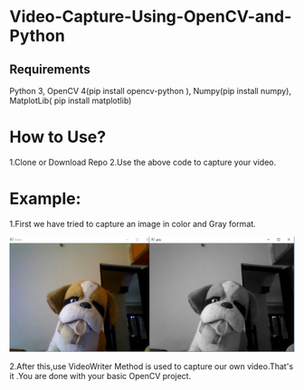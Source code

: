 # Video-Capture-Using-OpenCV-and-Python

## Requirements
Python 3, OpenCV 4(pip install opencv-python ), Numpy(pip install numpy), MatplotLib( pip install matplotlib)

# How to Use?

1.Clone or Download Repo
2.Use the above code to capture your video.

# Example:
1.First we have tried to capture an image in color and Gray format.

![Image](https://github.com/Swarupa567/Video-Capture-Using-OpenCV-and-Python/blob/master/image/Capture.PNG)


2.After this,use VideoWriter Method is used to capture our own video.That's it .You are done with your basic OpenCV project. 




